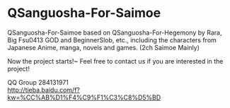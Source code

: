 QSanguosha-For-Saimoe
=====================

QSanguosha-For-Saimoe based on QSanguosha-For-Hegemony by Rara, Big Fsu0413 GOD and BeginnerSlob, etc., including the characters from Japanese Anime, manga, novels and games. (2ch Saimoe Mainly)

Now the project starts!~ Feel free to contact us if you are interested in the project!

QQ Group 284131971  
http://tieba.baidu.com/f?kw=%CC%AB%D1%F4%C9%F1%C3%C8%D5%BD

 
